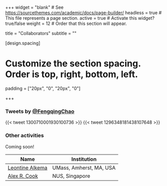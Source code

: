 +++
widget = "blank"  # See https://sourcethemes.com/academic/docs/page-builder/
headless = true  # This file represents a page section.
active = true  # Activate this widget? true/false
weight = 12  # Order that this section will appear.

title = "Collaborators"
subtitle = ""

[design.spacing]
# Customize the section spacing. Order is top, right, bottom, left.
padding = ["20px", "0", "20px", "0"]

+++

### Tweets by [@FengqingChao](https://twitter.com/FengqingChao)
{{< tweet 1300710001930100736 >}}
{{< tweet 1296348181438107648 >}}

### Other activities
Coming soon!

| Name              | Institution                    |
| ------------------| ------------------------------ |
| [Leontine Alkema](https://leontinealkema.github.io/alkema_lab/) | UMass, Amherst, MA, USA |
| [Alex R. Cook](https://sph.nus.edu.sg/faculty-directory/cook-alex-richard/) | NUS, Singapore |